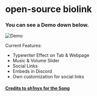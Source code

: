 # open-source biolink

### You can see a Demo down below.

![Demo](https://github.com/user-attachments/assets/d8aa5b8a-9dc4-4d51-92b8-c6aad8c362da)

Current Features:

* Typewriter Effect on Tab & Webpage
* Music & Volume Slider
* Social Links
* Embeds in Discord
* Own customization for social links

#### [Credits to sh1nyx for the Song](https://soundcloud.com/sh1nyx/sh1ny-yr-gaze-puts-me-in-a-trance)

